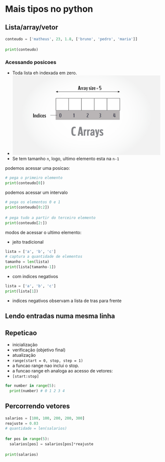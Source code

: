 # Mais tipos no python

## Lista/array/vetor

```py
conteudo = ['matheus', 23, 1.8, ['bruno', 'pedro', 'maria']]

print(conteudo)
```

### Acessando posicoes

- Toda lista eh indexada em zero.
- ![exemplo vetores](/assets/c-arrays.jpg)
- Se tem tamanho `n`, logo, ultimo elemento esta na `n-1`

podemos acessar uma posicao:

```py
# pega o primeiro elemento
print(conteudo[0])
```

podemos acessar um intervalo

```py
# pega os elementos 0 e 1
print(conteudo[0:2])

# pega tudo a partir do terceiro elemento
print(conteudo[2:])
```

modos de acessar o ultimo elemento:

- jeito tradicional

```py
lista = ['a', 'b', 'c']
# captura a quantidade de elementos
tamanho = len(lista)
print(lista[tamanho-1])
```

- com indices negativos

```py
lista = ['a', 'b', 'c']
print(lista[1])
```

- indices negativos observam a lista de tras para frente

## Lendo entradas numa mesma linha

## Repeticao

- inicialização
- verificação (objetivo final)
- atualização
- `range(start = 0, stop, step = 1)`
- a funcao range nao inclui o stop.
- a funcao range eh analoga ao acesso de vetores:
- `[start:stop]`

```py
for number in range(5):
  print(number) # 0 1 2 3 4
```

## Percorrendo vetores

```py
salarios = [100, 100, 200, 200, 300]
reajuste = 0.03
# quantidade = len(salarios)

for pos in range(5):
  salarios[pos] = salarios[pos]*reajuste

print(salarios)
```
